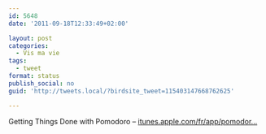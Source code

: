 ```yaml
---
id: 5648
date: '2011-09-18T12:33:49+02:00'

layout: post
categories:
  - Vis ma vie
tags:
  - tweet
format: status
publish_social: no
guid: 'http://tweets.local/?birdsite_tweet=115403147668762625'

---
```


Getting Things Done with Pomodoro – [itunes.apple.com/fr/app/pomodor…](http://itunes.apple.com/fr/app/pomodoro/id417574133?mt=12)